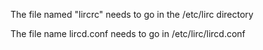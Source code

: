 The file named "lircrc" needs to go in the /etc/lirc directory

The file name lircd.conf needs to go in /etc/lirc/lircd.conf
